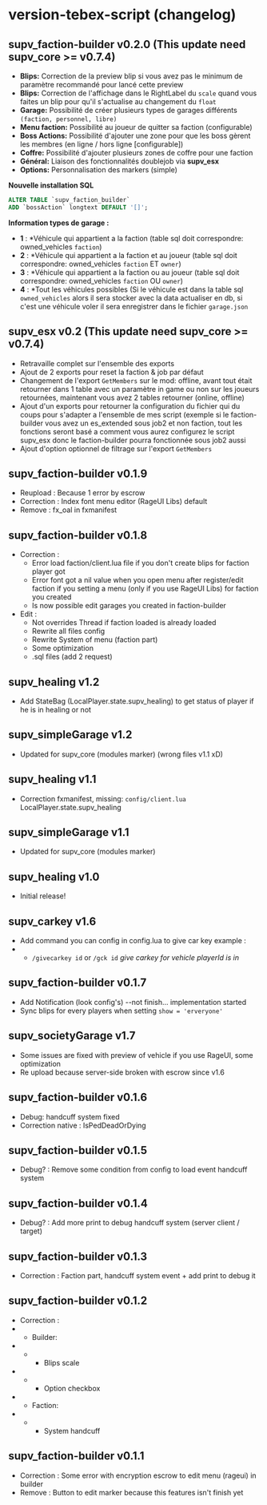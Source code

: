 # version-tebex-script (changelog)

## supv_faction-builder v0.2.0 (This update need supv_core >= v0.7.4)
- __Blips:__  Correction de la preview blip si vous avez pas le minimum de paramètre recommandé pour lancé cette preview
- __Blips:__ Correction de l'affichage dans le RightLabel du `scale` quand vous faites un blip pour qu'il s'actualise au changement du `float`
- __Garage:__ Possibilité de créer plusieurs types de garages différents `(faction, personnel, libre)`
- __Menu faction:__ Possibilité au joueur de quitter sa faction (configurable)
- __Boss Actions:__ Possibilité d'ajouter une zone pour que les boss gèrent les membres (en ligne / hors ligne [configurable])
- __Coffre:__ Possibilité d'ajouter plusieurs zones de coffre pour une faction
- __Général:__ Liaison des fonctionnalités doublejob via **supv_esx**
- __Options:__ Personnalisation des markers (simple)

__**Nouvelle installation SQL**__
```sql
ALTER TABLE `supv_faction_builder`
ADD `bossAction` longtext DEFAULT '[]';
```
__**Information types de garage :**__
- __1__ : *Véhicule qui appartient a la faction (table sql doit correspondre: owned_vehicles `faction`)
- __2__ : *Véhicule qui appartient a la faction et au joueur (table sql doit correspondre: owned_vehicles `faction` ET `owner`)
- __3__ : *Véhicule qui appartient a la faction ou au joueur (table sql doit correspondre: owned_vehicles `faction` OU `owner`)
- __4__ : *Tout les véhicules possibles (Si le véhicule est dans la table sql `owned_vehicles` alors il sera stocker avec la data actualiser en db, si c'est une véhicule voler il sera enregistrer dans le fichier `garage.json`

## supv_esx v0.2 (This update need supv_core >= v0.7.4)
- Retravaille complet sur l'ensemble des exports
- Ajout de 2 exports pour reset la faction & job par défaut
- Changement de l'export `GetMembers` sur le mod: offline, avant tout était retourner dans 1 table avec un paramètre in game ou non sur les joueurs retournées, maintenant vous avez 2 tables retourner (online, offline)
- Ajout d'un exports pour retourner la configuration du fichier qui du coups pour s'adapter a l'ensemble de mes script (exemple si le faction-builder vous avez un es_extended sous job2 et non faction, tout les fonctions seront basé a comment vous aurez configurez le script supv_esx donc le faction-builder pourra fonctionnée sous job2 aussi
- Ajout d'option optionnel de filtrage sur l'export `GetMembers`

## supv_faction-builder v0.1.9
- Reupload : Because 1 error by escrow
- Correction : Index font menu editor (RageUI Libs) default
- Remove : fx_oal in fxmanifest

## supv_faction-builder v0.1.8
- Correction :
    - Error load faction/client.lua file if you don't create blips for faction player got
    - Error font got a nil value when you open menu after register/edit faction if you setting a menu (only if you use RageUI Libs) for faction you created
    - Is now possible edit garages you created in faction-builder
- Edit :
    - Not overrides Thread if faction loaded is already loaded
    - Rewrite all files config
    - Rewrite System of menu (faction part)
    - Some optimization
    - .sql files (add 2 request)

## supv_healing v1.2
- Add StateBag (LocalPlayer.state.supv_healing) to get status of player if he is in healing or not

## supv_simpleGarage v1.2
- Updated for supv_core (modules marker) (wrong files v1.1 xD)

## supv_healing v1.1
- Correction fxmanifest, missing: `config/client.lua` LocalPlayer.state.supv_healing

## supv_simpleGarage v1.1
- Updated for supv_core (modules marker)

## supv_healing v1.0
- Initial release!

## supv_carkey v1.6
- Add command you can config in config.lua to give car key example : 
- - `/givecarkey id` or `/gck id` *give carkey for vehicle playerId is in*

## supv_faction-builder v0.1.7
- Add Notification (look config's) --not finish... implementation started
- Sync blips for every players when setting `show = 'erveryone'`

## supv_societyGarage v1.7
- Some issues are fixed with preview of vehicle if you use RageUI, some optimization
- Re upload because server-side broken with escrow since v1.6

## supv_faction-builder v0.1.6
- Debug: handcuff system fixed
- Correction native : IsPedDeadOrDying

## supv_faction-builder v0.1.5
- Debug? : Remove some condition from config to load event handcuff system

## supv_faction-builder v0.1.4
- Debug? : Add more print to debug handcuff system (server client / target)

## supv_faction-builder v0.1.3
- Correction : Faction part, handcuff system event + add print to debug it

## supv_faction-builder v0.1.2
- Correction :
- - Builder: 
- - - Blips scale
- - - Option checkbox
- - Faction: 
- - - System handcuff

## supv_faction-builder v0.1.1
- Correction : Some error with encryption escrow to edit menu (rageui) in builder
- Remove : Button to edit marker because this features isn't finish yet